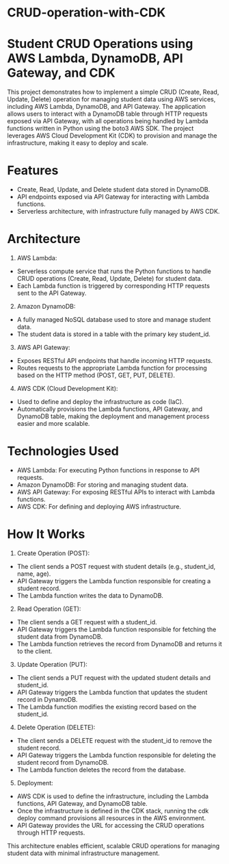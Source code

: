 # CRUD-operation-with-CDK

# Student CRUD Operations using AWS Lambda, DynamoDB, API Gateway, and CDK
This project demonstrates how to implement a simple CRUD (Create, Read, Update, Delete) operation for managing student data using AWS services, including AWS Lambda, DynamoDB, and API Gateway. The application allows users to interact with a DynamoDB table through HTTP requests exposed via API Gateway, with all operations being handled by Lambda functions written in Python using the boto3 AWS SDK. The project leverages AWS Cloud Development Kit (CDK) to provision and manage the infrastructure, making it easy to deploy and scale.
<br>

# Features
* Create, Read, Update, and Delete student data stored in DynamoDB.
* API endpoints exposed via API Gateway for interacting with Lambda functions.
* Serverless architecture, with infrastructure fully managed by AWS CDK.

# Architecture
1. AWS Lambda:

* Serverless compute service that runs the Python functions to handle CRUD operations (Create, Read, Update, Delete) for student data.
* Each Lambda function is triggered by corresponding HTTP requests sent to the API Gateway.

2. Amazon DynamoDB:

* A fully managed NoSQL database used to store and manage student data.
* The student data is stored in a table with the primary key student_id.

3. AWS API Gateway:

* Exposes RESTful API endpoints that handle incoming HTTP requests.
* Routes requests to the appropriate Lambda function for processing based on the HTTP method (POST, GET, PUT, DELETE).

4. AWS CDK (Cloud Development Kit):

* Used to define and deploy the infrastructure as code (IaC).
* Automatically provisions the Lambda functions, API Gateway, and DynamoDB table, making the deployment and management process easier and more scalable.

# Technologies Used

* AWS Lambda: For executing Python functions in response to API requests.
* Amazon DynamoDB: For storing and managing student data.
* AWS API Gateway: For exposing RESTful APIs to interact with Lambda functions.
* AWS CDK: For defining and deploying AWS infrastructure.

# How It Works
1. Create Operation (POST):

* The client sends a POST request with student details (e.g., student_id, name, age).
* API Gateway triggers the Lambda function responsible for creating a student record.
* The Lambda function writes the data to DynamoDB.

2. Read Operation (GET):

* The client sends a GET request with a student_id.
* API Gateway triggers the Lambda function responsible for fetching the student data from DynamoDB.
* The Lambda function retrieves the record from DynamoDB and returns it to the client.

3. Update Operation (PUT):

* The client sends a PUT request with the updated student details and student_id.
* API Gateway triggers the Lambda function that updates the student record in DynamoDB.
* The Lambda function modifies the existing record based on the student_id.

4. Delete Operation (DELETE):

* The client sends a DELETE request with the student_id to remove the student record.
* API Gateway triggers the Lambda function responsible for deleting the student record from DynamoDB.
* The Lambda function deletes the record from the database.

5. Deployment:

* AWS CDK is used to define the infrastructure, including the Lambda functions, API Gateway, and DynamoDB table.
* Once the infrastructure is defined in the CDK stack, running the cdk deploy command provisions all resources in the AWS environment.
* API Gateway provides the URL for accessing the CRUD operations through HTTP requests.

This architecture enables efficient, scalable CRUD operations for managing student data with minimal infrastructure management.




















